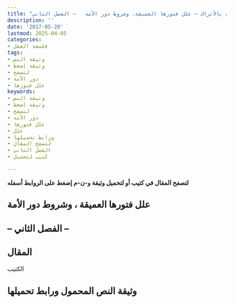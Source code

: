 ```yaml
---
title: "علاقة العرب بالأتراك – علل فتورها العميقة، وشروط دور الأمة   – الفصل الثاني"
description: ''
date: '2017-05-20'
lastmod: 2025-04-05
categories:
- فلسفة العقل
tags:
- وثيقة النص
- وثيقة إضغط
- لتصفح
- دور الأمة
- علل فتورها
keywords:
- وثيقة النص
- وثيقة إضغط
- لتصفح
- دور الأمة
- علل فتورها
- علل
- ورابط تحميلها
- لتصفح المقال
- الفصل الثاني
- كتيب لتحميل

---
```

**لتصفح المقال في كتيب أو لتحميل وثيقة و-ن-م إضغط على الروابط أسفله**

## **علل فتورها العميقة ، وشروط دور الأمة**

## **– الفصل الثاني –**

## المقال

الكتيب

## وثيقة النص المحمول ورابط تحميلها

###
